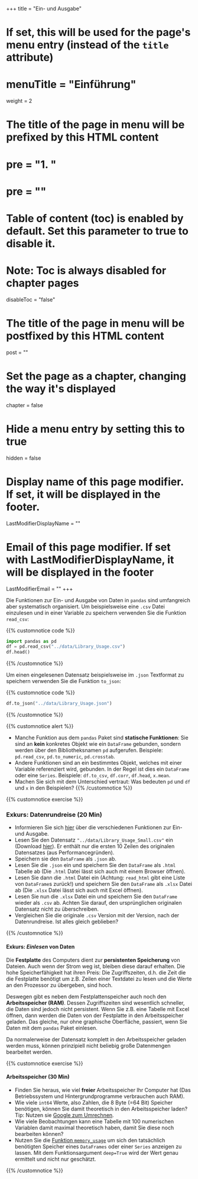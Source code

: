 +++
title = "Ein- und Ausgabe"
# If set, this will be used for the page's menu entry (instead of the `title` attribute)
# menuTitle = "Einführung"
weight = 2
# The title of the page in menu will be prefixed by this HTML content
# pre = "<b>1. </b>"
# pre = "<i class='fab fa-github'></i>"
# Table of content (toc) is enabled by default. Set this parameter to true to disable it.
# Note: Toc is always disabled for chapter pages
disableToc = "false"

# The title of the page in menu will be postfixed by this HTML content
post = ""
# Set the page as a chapter, changing the way it's displayed
chapter = false
# Hide a menu entry by setting this to true
hidden = false
# Display name of this page modifier. If set, it will be displayed in the footer.
LastModifierDisplayName = ""
# Email of this page modifier. If set with LastModifierDisplayName, it will be displayed in the footer
LastModifierEmail = ""
+++

Die Funktionen zur Ein- und Ausgabe von Daten in `pandas` sind umfangreich aber systematisch organisiert. Um beispielsweise eine `.csv` Datei einzulesen und in einer Variable zu speichern verwenden Sie die Funktion `read_csv`:

{{% customnotice code %}}
```python
import pandas as pd
df = pd.read_csv("../data/Library_Usage.csv")
df.head()
```
{{% /customnotice %}}

Um einen eingelesenen Datensatz beispielsweise im `.json` Textformat zu speichern verwenden Sie die Funktion `to_json`:

{{% customnotice code %}}
```python
df.to_json("../data/Library_Usage.json")
```
{{% /customnotice %}}

{{% customnotice alert %}}

- Manche Funktion aus dem `pandas` Paket sind **statische Funktionen**: Sie sind an **kein** konkretes Objekt wie ein `DataFrame` gebunden, sondern werden über den Bibliotheksnamen `pd` aufgerufen. Beispiele: `pd.read_csv`, `pd.to_numeric`, `pd.crosstab`.
- Andere Funktionen sind an ein bestimmtes Objekt, welches mit einer Variable referenziert wird, gebunden. In der Regel ist dies ein `DataFrame` oder eine `Series`. Beispiele: `df.to_csv`, `df.corr`, `df.head`, `x.mean`.
- Machen Sie sich mit dem Unterschied vertraut: Was bedeuten `pd` und `df` und `x` in den Beispielen?
{{% /customnotice %}}


{{% customnotice exercise %}}

### Exkurs: Datenrundreise (20 Min)

- Informieren Sie sich [hier](https://pandas.pydata.org/pandas-docs/stable/reference/io.html) über die verschiedenen Funktionen zur Ein- und Ausgabe.
- Lesen Sie den Datensatz `"../data/Library_Usage_Small.csv"` ein (Download [hier](/data-librarian/data/Library_Usage_Small.csv)). Er enthält nur die ersten 10 Zeilen des originalen Datensatzes (aus Performancegründen).
- Speichern sie den `DataFrame` als `.json` ab.
- Lesen Sie die `.json` ein und speichern Sie den `DataFrame` als `.html` Tabelle ab (Die `.html` Datei lässt sich auch mit einem Browser öffnen).
- Lesen Sie dann die `.html` Datei ein (Achtung: `read_html` gibt eine Liste von `DataFrame`s zurück!) und speichern Sie den `DataFrame` als `.xlsx` Datei ab (Die `.xlsx` Datei lässt sich auch mit Excel öffnen).
- Lesen Sie nun die `.xlsx` Datei ein und speichern Sie den `DataFrame` wieder als `.csv` ab. Achten Sie darauf, den ursprünglichen originalen Datensatz nicht zu überschreiben.
- Vergleichen Sie die originale `.csv` Version mit der Version, nach der Datenrundreise. Ist alles gleich geblieben?

{{% /customnotice %}}


#### Exkurs: *Einlesen* von Daten

Die **Festplatte** des Computers dient zur **persistenten Speicherung** von Dateien. Auch wenn der Strom weg ist, bleiben diese darauf erhalten. Die hohe Speicherfähigkeit hat ihren Preis: Die Zugriffszeiten, d.h. die Zeit die die Festplatte benötigt um z.B. Zeilen einer Textdatei zu lesen und die Werte an den Prozessor zu übergeben, sind hoch.

Deswegen gibt es neben dem Festplattenspeicher auch noch den **Arbeitsspeicher (RAM)**. Dessen Zugriffszeiten sind wesentlich schneller, die Daten sind jedoch nicht persistent. Wenn Sie z.B. eine Tabelle mit Excel öffnen, dann werden die Daten von der Festplatte in den Arbeitsspeicher geladen. Das gleiche, nur ohne graphische Oberfläche, passiert, wenn Sie Daten mit dem `pandas` Paket einlesen.

Da normalerweise der Datensatz komplett in den Arbeitsspeicher geladen werden muss, können prinzipiell nicht beliebig große Datenmengen bearbeitet werden.

{{% customnotice exercise %}}

#### Arbeitsspeicher (30 Min)

- Finden Sie heraus, wie viel **freier** Arbeitsspeicher Ihr Computer hat (Das Betriebssystem und Hintergrundprogramme verbrauchen auch RAM).
- Wie viele `int64` Werte, also Zahlen, die 8 Byte (=64 Bit) Speicher benötigen, können Sie damit theoretisch in den Arbeitsspeicher laden? Tip: Nutzen sie [Google zum Umrechnen](https://www.google.com/search?q=15.4+GiB+in+Byte).
- Wie viele Beobachtungen kann eine Tabelle mit 100 numerischen Variablen damit maximal theoretisch haben, damit Sie diese noch bearbeiten können?
- Nutzen Sie die [Funktion `memory_usage`](https://pandas.pydata.org/pandas-docs/stable/reference/api/pandas.DataFrame.memory_usage.html) um sich den tatsächlich benötigten Speicher eines `DataFrames` oder einer `Series` anzeigen zu lassen. Mit dem Funktionsargument `deep=True` wird der Wert genau ermittelt und nicht nur geschätzt. 

{{% /customnotice %}}
